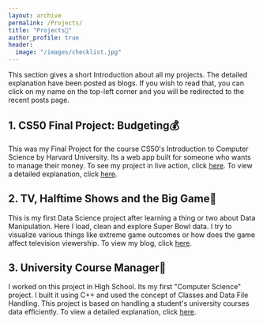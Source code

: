 ```yaml
---
layout: archive
permalink: /Projects/
title: "Projects📂"
author_profile: true
header:
  image: "/images/checklist.jpg"
---
```


This section gives a short Introduction about all my projects. The detailed
explanation have been posted as blogs. If you wish to read that, you can click
on my name on the top-left corner and you will be redirected to the recent posts
page.

## 1. CS50 Final Project: Budgeting💰
This was my Final Project for the course CS50's Introduction to Computer Science
by Harvard University. Its a web app built for someone who wants to manage their money.
To see my project in live action, click [here](https://youtu.be/_hMlUxm6W6I). To view a detailed explanation, click [here](https://devanshu125.github.io/budgeting/).

## 2. TV, Halftime Shows and the Big Game🏈
This is my first Data Science project after learning a thing or two about Data Manipulation. Here I load, clean and explore Super Bowl data. I try to visualize various things like extreme game outcomes or how does the game affect television viewership. To view my blog, click [here](https://devanshu125.github.io/superbowl/).


## 3. University Course Manager📝
I worked on this project in High School. Its my first "Computer Science" project. I built it using C++ and used the concept of Classes and Data File Handling. This project is based on handling a student's university courses data efficiently. To view a detailed explanation, click [here](https://devanshu125.github.io/ucm/).
